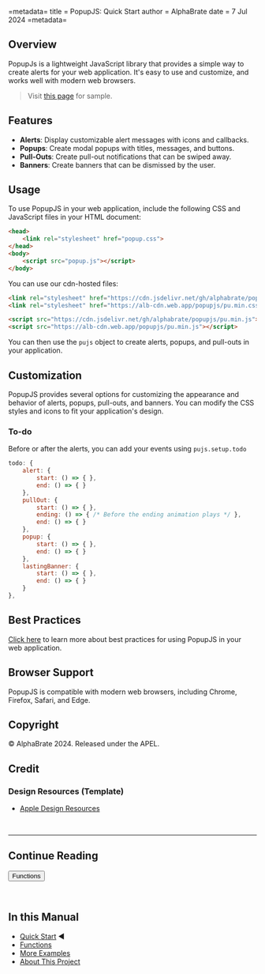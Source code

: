 =metadata=
title = PopupJS: Quick Start
author = AlphaBrate
date = 7 Jul 2024
=metadata=

## Overview
PopupJs is a lightweight JavaScript library that provides a simple way to create alerts for your web application. It's easy to use and customize, and works well with modern web browsers.


> Visit [this page](https://alphabrate.github.io/popupjs/code/showcase/) for sample.

## Features

* **Alerts**: Display customizable alert messages with icons and callbacks.
* **Popups**: Create modal popups with titles, messages, and buttons.
* **Pull-Outs**: Create pull-out notifications that can be swiped away.
* **Banners**: Create banners that can be dismissed by the user.

## Usage

To use PopupJS in your web application, include the following CSS and JavaScript files in your HTML document:

```html
<head>
    <link rel="stylesheet" href="popup.css">
</head>
<body>
    <script src="popup.js"></script>
</body>
```

You can use our cdn-hosted files:

```html
<link rel="stylesheet" href="https://cdn.jsdelivr.net/gh/alphabrate/popupjs/pu.min.css">
<link rel="stylesheet" href="https://alb-cdn.web.app/popupjs/pu.min.css">

<script src="https://cdn.jsdelivr.net/gh/alphabrate/popupjs/pu.min.js"></script>
<script src="https://alb-cdn.web.app/popupjs/pu.min.js"></script>
```

You can then use the `pujs` object to create alerts, popups, and pull-outs in your application.

## Customization

PopupJS provides several options for customizing the appearance and behavior of alerts, popups, pull-outs, and banners. You can modify the CSS styles and icons to fit your application's design.

### To-do

Before or after the alerts, you can add your events using `pujs.setup.todo`

```js
todo: {
    alert: {
        start: () => { },
        end: () => { }
    },
    pullOut: {
        start: () => { },
        ending: () => { /* Before the ending animation plays */ },
        end: () => { }
    },
    popup: {
        start: () => { },
        end: () => { }
    },
    lastingBanner: {
        start: () => { },
        end: () => { }
    }
},
```

## Best Practices

[Click here](?article=best-practices) to learn more about best practices for using PopupJS in your web application.

## Browser Support

PopupJS is compatible with modern web browsers, including Chrome, Firefox, Safari, and Edge.

## Copyright

© AlphaBrate 2024. Released under the APEL.

## Credit

### Design Resources (Template)

* [Apple Design Resources](https://developer.apple.com/design/resources/)


<br>
<hr>

<h2 class="center">Continue Reading</h2>

<a href="?article=functions" class="center no-margin"><button>Functions</button></a>

<br>

<div class="space-break dots" data-height="4"></div>

## In this Manual

- [Quick Start](?article=index) ◀
- [Functions](?article=functions) 
- [More Examples](?article=more-examples)
- [About This Project](?article=project)